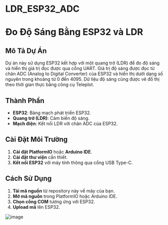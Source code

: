 # LDR_ESP32_ADC
# Đo Độ Sáng Bằng ESP32 và LDR

## Mô Tả Dự Án
Dự án này sử dụng ESP32 kết hợp với một quang trở (LDR) để đo độ sáng và hiển thị giá trị đọc được qua cổng UART. Giá trị độ sáng được đọc từ chân ADC (Analog to Digital Converter) của ESP32 và hiển thị dưới dạng số nguyên trong khoảng từ 0 đến 4095. Dữ liệu độ sáng cũng được vẽ đồ thị theo thời gian thực bằng công cụ Teleplot.

## Thành Phần
- **ESP32**: Bảng mạch phát triển ESP32.
- **Quang trở (LDR)**: Cảm biến độ sáng.
- **Mạch điện**: Kết nối LDR với chân ADC của ESP32.

## Cài Đặt Môi Trường
1. **Cài đặt PlatformIO** hoặc **Arduino IDE**.
2. **Cài đặt thư viện** cần thiết.
3. **Kết nối ESP32** với máy tính thông qua cổng USB Type-C.

## Cách Sử Dụng
1. **Tải mã nguồn** từ repository này về máy của bạn.
2. **Mở mã nguồn** trong PlatformIO hoặc Arduino IDE.
3. **Chọn cổng COM** tương ứng với ESP32.
4. **Upload mã** lên ESP32.

![image](https://github.com/user-attachments/assets/ec254ada-361c-431b-9698-33a8038401d6)
